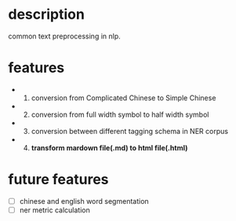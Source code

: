 # description

common text preprocessing in nlp.

# features

- 1. conversion from Complicated Chinese to Simple Chinese
- 2. conversion from full width symbol to half width symbol
- 3. conversion between different tagging schema in NER corpus
- 4. **transform mardown file(.md) to html file(.html)**

# future features

- [ ] chinese and english word segmentation
- [ ] ner metric calculation
